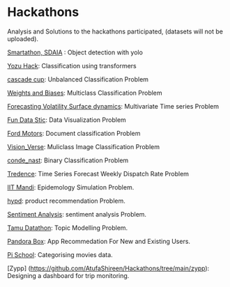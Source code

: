 # Hackathons
Analysis and Solutions to the hackathons participated,  (datasets will not be uploaded).

[Smartathon, SDAIA](https://github.com/AtufaShireen/Hackathons/tree/main/smartathon) : Object detection with yolo

[Yozu Hack](https://github.com/AtufaShireen/Hackathons/tree/main/QandA_pair_evaluation): Classification using transformers

[cascade cup](https://github.com/AtufaShireen/Hackathons/tree/main/cascade_cup): Unbalanced Classification Problem

[Weights and Biases](https://github.com/AtufaShireen/Hackathons/tree/main/weights%26Biases): Multiclass Classification Problem

[Forecasting Volatility Surface dynamics](https://github.com/AtufaShireen/Hackathons/tree/main/wellsfargo): Multivariate Time series Problem

[Fun Data Stic](https://github.com/AtufaShireen/Hackathons/tree/main/dashboards_dash): Data Visualization Problem

[Ford Motors](https://github.com/AtufaShireen/Hackathons/tree/main/ford_challenge): Document classification Problem

[Vision_Verse](https://github.com/AtufaShireen/Hackathons/tree/main/vision_verse): Muliclass Image Classification Problem

[conde_nast](https://github.com/AtufaShireen/Hackathons/tree/main/conde_nast): Binary Classification Problem

[Tredence](https://github.com/AtufaShireen/Hackathons/tree/main/tredence): Time Series Forecast Weekly Dispatch Rate Problem

[IIT Mandi](https://github.com/AtufaShireen/Hackathons/tree/main/epidemic): Epidemology Simulation Problem.

[hypd](https://github.com/AtufaShireen/Hackathons/tree/main/hypd): product recommendation Problem.

[Sentiment Analysis](https://github.com/AtufaShireen/Hackathons/tree/main/sentiment): sentiment analysis Problem.

[Tamu Datathon](https://github.com/AtufaShireen/Hackathons/tree/main/bloomsberg): Topic Modelling Problem.

[Pandora Box](https://github.com/AtufaShireen/Hackathons/tree/main/pandorabox): App Recommedation For New and Existing Users.

[Pi School](https://github.com/AtufaShireen/Hackathons/tree/main/movies_data_classification): Categorising movies data.

[Zypp] (https://github.com/AtufaShireen/Hackathons/tree/main/zypp): Designing a dashboard for trip monitoring.


